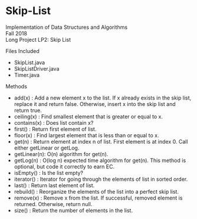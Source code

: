 # Skip-List

Implementation of Data Structures and Algorithms  
Fall 2018  
Long Project LP2: Skip List

Files Included
- SkipList.java
- SkipListDriver.java
- Timer.java

Methods
- add(x)      : Add a new element x to the list. If x already exists in the skip list, replace it and return false. Otherwise, insert x into the skip list and return true.
- ceiling(x)  : Find smallest element that is greater or equal to x.
- contains(x) : Does list contain x?
- first()     : Return first element of list.
- floor(x)    : Find largest element that is less than or equal to x.
- get(n)      : Return element at index n of list.  First element is at index 0. Call either getLinear or getLog.
- getLinear(n): O(n) algorithm for get(n).
- getLog(n)   : O(log n) expected time algorithm for get(n). This method is optional, but code it correctly to earn EC.
- isEmpty()   : Is the list empty?
- iterator()  : Iterator for going through the elements of list in sorted order.
- last()      : Return last element of list.
- rebuild()   : Reorganize the elements of the list into a perfect skip list.
- remove(x)   : Remove x from the list. If successful, removed element is returned.  Otherwise, return null.
- size()      : Return the number of elements in the list.
